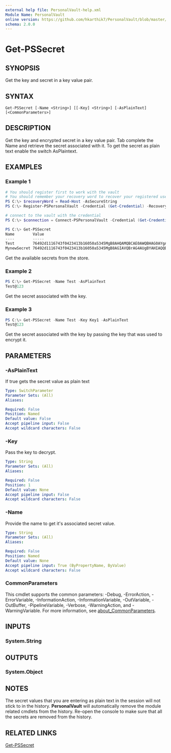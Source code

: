 ```yaml
---
external help file: PersonalVault-help.xml
Module Name: PersonalVault
online version: https://github.com/hkarthik7/PersonalVault/blob/master/docs/Get-PSSecret.md
schema: 2.0.0
---
```


# Get-PSSecret

## SYNOPSIS
Get the key and secret in a key value pair.

## SYNTAX

```
Get-PSSecret [-Name <String>] [[-Key] <String>] [-AsPlainText] [<CommonParameters>]
```

## DESCRIPTION
Get the key and encrypted secret in a key value pair.
Tab complete the Name and retrieve the secret associated with it.
To get the secret as plain text enable the switch AsPlaintext.

## EXAMPLES

### Example 1
```powershell
# You should register first to work with the vault
# You should remember your recovery word to recover your registered username and password
PS C:\> $recoveryWord = Read-Host -AsSecureString
PS C:\> Register-PSPersonalVault -Credential (Get-Credential) -RecoveryWord $recoveryWord

# connect to the vault with the credential
PS C:\> $connection = Connect-PSPersonalVault -Credential (Get-Credential)

PS C:\> Get-PSSecret
Name        Value
----        -----
Test        76492d1116743f0423413b16050a5345MgB8AHQAMQBCAE0AWQBHAG0AYgAzAGQAdwBMAEwAaAB1...
MynewSecret 76492d1116743f0423413b16050a5345MgB8AGIAVQBrAG4AUgBYAHIAQQBtAFgANQBIAEcAMwBu...
```

Get the available secrets from the store.

### Example 2
```powershell
PS C:\> Get-PSSecret -Name Test -AsPlainText
Test@123
```

Get the secret associated with the key.

### Example 3
```powershell
PS C:\> Get-PSSecret -Name Test -Key Key1 -AsPlainText
Test@123
```

Get the secret associated with the key by passing the key that was used to encrypt it.

## PARAMETERS

### -AsPlainText
If true gets the secret value as plain text

```yaml
Type: SwitchParameter
Parameter Sets: (All)
Aliases:

Required: False
Position: Named
Default value: False
Accept pipeline input: False
Accept wildcard characters: False
```

### -Key
Pass the key to decrypt.

```yaml
Type: String
Parameter Sets: (All)
Aliases:

Required: False
Position: 1
Default value: None
Accept pipeline input: False
Accept wildcard characters: False
```

### -Name
Provide the name to get it's associated secret value.

```yaml
Type: String
Parameter Sets: (All)
Aliases:

Required: False
Position: Named
Default value: None
Accept pipeline input: True (ByPropertyName, ByValue)
Accept wildcard characters: False
```

### CommonParameters
This cmdlet supports the common parameters: -Debug, -ErrorAction, -ErrorVariable, -InformationAction, -InformationVariable, -OutVariable, -OutBuffer, -PipelineVariable, -Verbose, -WarningAction, and -WarningVariable. For more information, see [about_CommonParameters](http://go.microsoft.com/fwlink/?LinkID=113216).

## INPUTS

### System.String
## OUTPUTS

### System.Object
## NOTES
The secret values that you are entering as plain text in the session will not stick to in the history. **PersonalVault** will automatically remove the module related cmdlets from the history. Re-open the console to make sure that all the secrets are removed from the history.

## RELATED LINKS

[Get-PSSecret](https://github.com/hkarthik7/PersonalVault/blob/master/docs/Get-PSSecret.md)

